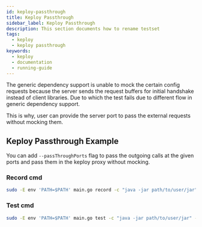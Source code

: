 ```yaml
---
id: keploy-passthrough
title: Keploy Passthrough
sidebar_label: Keploy Passthrough
description: This section documents how to rename testset
tags:
  - keploy
  - keploy passthrough
keywords:
  - keploy
  - documentation
  - running-guide
---
```

The generic dependency support is unable to mock the certain config requests because the server sends the request buffers for initial handshake instead of client libraries. Due to which the test fails due to different flow in generic dependency support.

This is why, user can provide the server port to pass the external requests without mocking them.

## Keploy Passthrough Example

You can add `--passThroughPorts` flag to pass the outgoing calls at the given ports and pass them in the keploy proxy without mocking. 

### Record cmd
```zsh
sudo -E env 'PATH=$PATH' main.go record -c "java -jar path/to/user/jar" --passThroughPorts 5672,5432
```

### Test cmd
```zsh
sudo -E env 'PATH=$PATH' main.go test -c "java -jar path/to/user/jar" --delay 25  --passThroughPorts 5672,5432
```